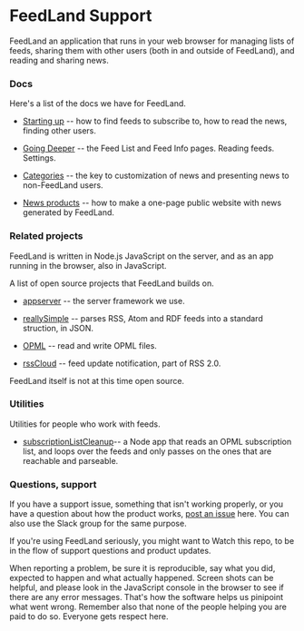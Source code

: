 # FeedLand Support

FeedLand an application that runs in your web browser for managing lists of feeds, sharing them with other users (both in and outside of FeedLand), and reading and sharing news. 

### Docs

Here's a list of the docs we have for FeedLand.

* <a href="http://docs.feedland.org/firstThings.opml">Starting up</a> -- how to find feeds to subscribe to, how to read the news, finding other users.

* <a href="http://docs.feedland.org/about.opml">Going Deeper</a> -- the Feed List and Feed Info pages. Reading feeds. Settings. 

* <a href="http://docs.feedland.org/categories.opml">Categories</a> -- the key to customization of news and presenting news to non-FeedLand users. 

* <a href="http://docs.feedland.org/newsProducts.opml">News products</a> -- how to make a one-page public website with news generated by FeedLand.

### Related projects

FeedLand is written in Node.js JavaScript on the server, and as an app running in the browser, also in JavaScript. 

A list of open source projects that FeedLand builds on. 

* <a href="https://github.com/scripting/appServer">appserver</a> -- the server framework we use.

* <a href="https://github.com/scripting/reallysimple">reallySimple</a> -- parses RSS, Atom and RDF feeds into a standard struction, in JSON.

* <a href="https://github.com/scripting/opmlPackage">OPML</a> -- read and write OPML files. 

* <a href="http://home.rsscloud.co/">rssCloud</a> -- feed update notification, part of RSS 2.0.

FeedLand itself is not at this time open source. 

### Utilities

Utilities for people who work with feeds.

* <a href="https://github.com/scripting/subscriptionListCleanup">subscriptionListCleanup</a>-- a Node app that reads an OPML subscription list, and loops over the feeds and only passes on the ones that are reachable and parseable.

### Questions, support

If you have a support issue, something that isn't working properly, or you have a question about how the product works, <a href="https://github.com/scripting/feedlandSupport/issues">post an issue</a> here. You can also use the Slack group for the same purpose. 

If you're using FeedLand seriously, you might want to Watch this repo, to be in the flow of support questions and product updates. 

When reporting a problem, be sure it is reproducible, say what you did, expected to happen and what actually happened. Screen shots can be helpful, and please look in the JavaScript console in the browser to see if there are any error messages. That's how the software helps us pinipoint what went wrong. Remember also that none of the people helping you are paid to do so. Everyone gets respect here. 

